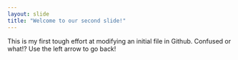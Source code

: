 ```yaml
---
layout: slide
title: "Welcome to our second slide!"
---
```

This is my first tough effort at modifying an initial file in Github. Confused or what!?
Use the left arrow to go back!
